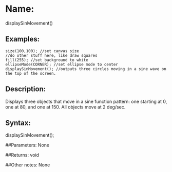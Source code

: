 # Name:
displaySinMovement() 

## Examples:
```
size(100,100); //set canvas size
//do other stuff here, like draw squares
fill(255); //set background to white
ellipseMode(CORNER); //set ellipse mode to center
displaySinMovement(); //outputs three circles moving in a sine wave on the top of the screen.

```

## Description:
Displays three objects that move in a sine function pattern: one starting at 0, one at 80, and one at 150. All objects move at 2 deg/sec.

## Syntax:
displaySinMovement();

##Parameters: 
None

##Returns:
void  

##Other notes:
None